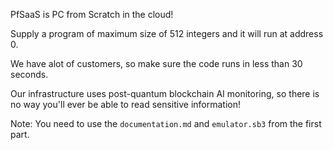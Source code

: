 PfSaaS is PC from Scratch in the cloud!

Supply a program of maximum size of 512 integers and it will run at address 0.

We have alot of customers, so make sure the code runs in less than 30 seconds.

Our infrastructure uses post-quantum blockchain AI monitoring, so there is no way you'll ever be able to read sensitive information!

Note: You need to use the `documentation.md` and `emulator.sb3` from the first part.
